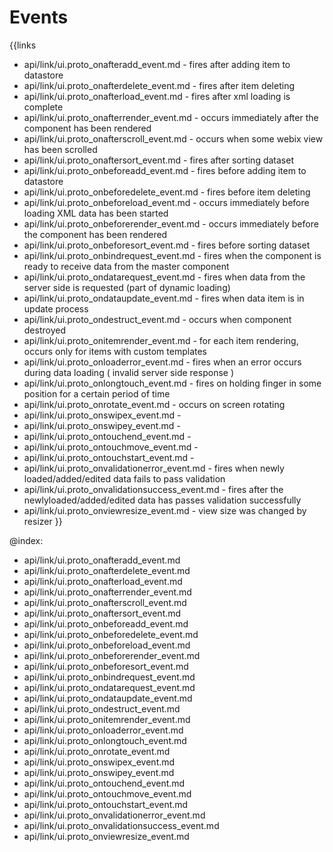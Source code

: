 
Events
=======

{{links
- api/link/ui.proto_onafteradd_event.md - fires after adding item to datastore
- api/link/ui.proto_onafterdelete_event.md - fires after item deleting
- api/link/ui.proto_onafterload_event.md - fires after xml loading is complete
- api/link/ui.proto_onafterrender_event.md - occurs immediately after the component has been rendered
- api/link/ui.proto_onafterscroll_event.md - occurs when some webix view has been scrolled
- api/link/ui.proto_onaftersort_event.md - fires after sorting dataset
- api/link/ui.proto_onbeforeadd_event.md - fires before adding item to datastore
- api/link/ui.proto_onbeforedelete_event.md - fires before item deleting
- api/link/ui.proto_onbeforeload_event.md - occurs immediately before loading XML data has been started
- api/link/ui.proto_onbeforerender_event.md - occurs immediately before the component has been rendered
- api/link/ui.proto_onbeforesort_event.md - fires before sorting dataset
- api/link/ui.proto_onbindrequest_event.md - fires when the component is ready to receive data from the master component
- api/link/ui.proto_ondatarequest_event.md - fires when data from the server side is requested (part of dynamic loading)
- api/link/ui.proto_ondataupdate_event.md - fires when data item is in update process
- api/link/ui.proto_ondestruct_event.md - occurs when component destroyed
- api/link/ui.proto_onitemrender_event.md - for each item rendering, occurs only for items with custom templates
- api/link/ui.proto_onloaderror_event.md - fires when an error occurs during data loading ( invalid server side response )
- api/link/ui.proto_onlongtouch_event.md - fires on holding finger in some position for a certain period of time
- api/link/ui.proto_onrotate_event.md - occurs on screen rotating
- api/link/ui.proto_onswipex_event.md - 
- api/link/ui.proto_onswipey_event.md - 
- api/link/ui.proto_ontouchend_event.md - 
- api/link/ui.proto_ontouchmove_event.md - 
- api/link/ui.proto_ontouchstart_event.md - 
- api/link/ui.proto_onvalidationerror_event.md - fires when newly loaded/added/edited data fails to pass validation
- api/link/ui.proto_onvalidationsuccess_event.md - fires after the newlyloaded/added/edited data has passes validation successfully
- api/link/ui.proto_onviewresize_event.md - view size was changed by resizer
}}

@index:
- api/link/ui.proto_onafteradd_event.md
- api/link/ui.proto_onafterdelete_event.md
- api/link/ui.proto_onafterload_event.md
- api/link/ui.proto_onafterrender_event.md
- api/link/ui.proto_onafterscroll_event.md
- api/link/ui.proto_onaftersort_event.md
- api/link/ui.proto_onbeforeadd_event.md
- api/link/ui.proto_onbeforedelete_event.md
- api/link/ui.proto_onbeforeload_event.md
- api/link/ui.proto_onbeforerender_event.md
- api/link/ui.proto_onbeforesort_event.md
- api/link/ui.proto_onbindrequest_event.md
- api/link/ui.proto_ondatarequest_event.md
- api/link/ui.proto_ondataupdate_event.md
- api/link/ui.proto_ondestruct_event.md
- api/link/ui.proto_onitemrender_event.md
- api/link/ui.proto_onloaderror_event.md
- api/link/ui.proto_onlongtouch_event.md
- api/link/ui.proto_onrotate_event.md
- api/link/ui.proto_onswipex_event.md
- api/link/ui.proto_onswipey_event.md
- api/link/ui.proto_ontouchend_event.md
- api/link/ui.proto_ontouchmove_event.md
- api/link/ui.proto_ontouchstart_event.md
- api/link/ui.proto_onvalidationerror_event.md
- api/link/ui.proto_onvalidationsuccess_event.md
- api/link/ui.proto_onviewresize_event.md


